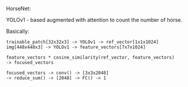 HorseNet:

YOLOv1 - based augmented with attention to count the number of horse.

Basically:

```
trainable_patch[32x32x3] -> YOLOv1 -> ref_vector[1x1x1024] 
img[448x448x3] -> YOLOv1 -> feature_vectors[7x7x1024]

feature_vectors * cosine_similarity(ref_vector, feature_vectors)
-> focused_vectors

focused_vectors -> conv() -> [3x3x2048]
-> reduce_sum() -> [2048] -> FC() -> 1 
```